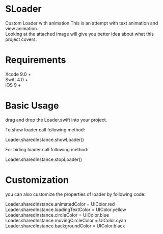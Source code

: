# SLoader
Custom Loader with animation
This is an attempt with text animation and view animation.<br>
Looking at the attached image will give you better idea about what this project covers.

# Requirements
Xcode 9.0 +<br>
Swift 4.0 +<br>
iOS 9 +<br>

# Basic Usage
drag and drop the Loader.swift into your project.<br>

To show loader call following method:

Loader.sharedInstance.showLoader()

For hiding loader call following method:

Loader.sharedInstance.stopLoader()

# Customization
you can also customize the properties of loader by following code:

 Loader.sharedInstance.animatedColor = UIColor.red<br>
 Loader.sharedInstance.loadingTextColor = UIColor.yellow<br>
 Loader.sharedInstance.circleColor = UIColor.blue<br>
 Loader.sharedInstance.movingCircleColor = UIColor.cyan<br>
 Loader.sharedInstance.backgroundColor = UIColor.black<br>
 

